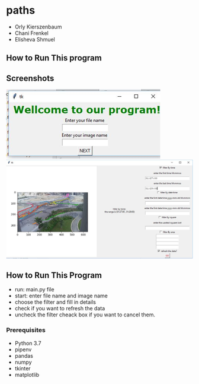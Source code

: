 # paths 

* Orly Kierszenbaum
* Chani Frenkel
* Elisheva Shmuel

## How to Run This program

## Screenshots 

![SCREESHOT DECSRIPTION](screen/wellcome.png)
![SCREESHOT DECSRIPTION](screen/second.png)

## How to Run This Program

* run: main.py file
* start: enter file name and image name
* choose the filter and fill in details
* check if you want to refresh the data
* uncheck the filter cheack box if you want to cancel them.

### Prerequisites
* Python 3.7
* pipenv
* pandas
* numpy
* tkinter
* matplotlib

